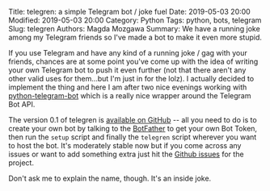 Title: telegren: a simple Telegram bot / joke fuel
Date: 2019-05-03 20:00
Modified: 2019-05-03 20:00
Category: Python
Tags: python, bots, telegram
Slug: telegren
Authors: Magda Mozgawa
Summary: We have a running joke among my Telegram friends so I've made a bot to make it even more stupid.

If you use Telegram and have any kind of a running joke / gag with your friends, chances are at some point you've come up with the idea of writing your own Telegram bot to push it even further (not that there aren't any other valid uses for them...but I'm just in for the lolz). I actually decided to implement the thing and here I am after two nice evenings working with [python-telegram-bot](https://github.com/python-telegram-bot/python-telegram-bot) which is a really nice wrapper around the Telegram Bot API.

The version 0.1 of telegren is [available on GitHub](https://github.com/mkmozgawa/telegren) -- all you need to do is to create your own bot by talking to the [BotFather](https://telegram.me/botfather) to get your own Bot Token, then run the `setup` script and finally the `telegren` script wherever you want to host the bot. It's moderately stable now but if you come across any issues or want to add something extra just hit the [Github issues](https://github.com/mkmozgawa/telegren/issues) for the project.

Don't ask me to explain the name, though. It's an inside joke.